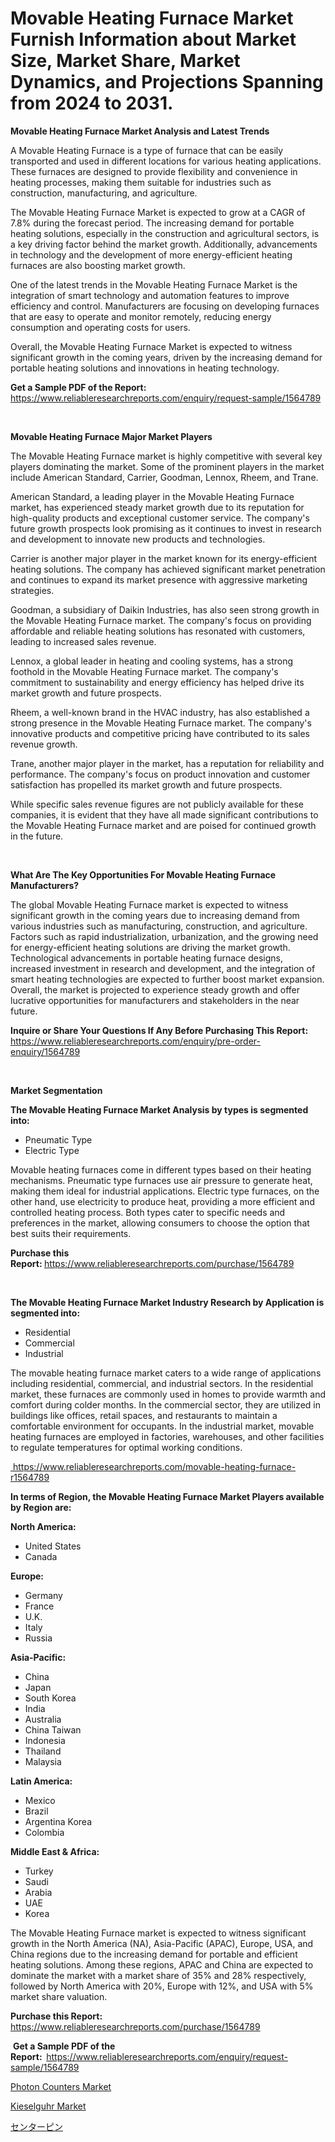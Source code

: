 <p><h1>Movable Heating Furnace Market Furnish Information about Market Size, Market Share, Market Dynamics, and Projections Spanning from 2024 to 2031.</h1></p><p><strong>Movable Heating Furnace Market Analysis and Latest Trends</strong></p>
<p><p>A Movable Heating Furnace is a type of furnace that can be easily transported and used in different locations for various heating applications. These furnaces are designed to provide flexibility and convenience in heating processes, making them suitable for industries such as construction, manufacturing, and agriculture.</p><p>The Movable Heating Furnace Market is expected to grow at a CAGR of 7.8% during the forecast period. The increasing demand for portable heating solutions, especially in the construction and agricultural sectors, is a key driving factor behind the market growth. Additionally, advancements in technology and the development of more energy-efficient heating furnaces are also boosting market growth.</p><p>One of the latest trends in the Movable Heating Furnace Market is the integration of smart technology and automation features to improve efficiency and control. Manufacturers are focusing on developing furnaces that are easy to operate and monitor remotely, reducing energy consumption and operating costs for users.</p><p>Overall, the Movable Heating Furnace Market is expected to witness significant growth in the coming years, driven by the increasing demand for portable heating solutions and innovations in heating technology.</p></p>
<p><strong>Get a Sample PDF of the Report:&nbsp;</strong> <a href="https://www.reliableresearchreports.com/enquiry/request-sample/1564789">https://www.reliableresearchreports.com/enquiry/request-sample/1564789</a></p>
<p>&nbsp;</p>
<p><strong>Movable Heating Furnace Major Market Players</strong></p>
<p><p>The Movable Heating Furnace market is highly competitive with several key players dominating the market. Some of the prominent players in the market include American Standard, Carrier, Goodman, Lennox, Rheem, and Trane.</p><p>American Standard, a leading player in the Movable Heating Furnace market, has experienced steady market growth due to its reputation for high-quality products and exceptional customer service. The company's future growth prospects look promising as it continues to invest in research and development to innovate new products and technologies.</p><p>Carrier is another major player in the market known for its energy-efficient heating solutions. The company has achieved significant market penetration and continues to expand its market presence with aggressive marketing strategies.</p><p>Goodman, a subsidiary of Daikin Industries, has also seen strong growth in the Movable Heating Furnace market. The company's focus on providing affordable and reliable heating solutions has resonated with customers, leading to increased sales revenue.</p><p>Lennox, a global leader in heating and cooling systems, has a strong foothold in the Movable Heating Furnace market. The company's commitment to sustainability and energy efficiency has helped drive its market growth and future prospects.</p><p>Rheem, a well-known brand in the HVAC industry, has also established a strong presence in the Movable Heating Furnace market. The company's innovative products and competitive pricing have contributed to its sales revenue growth.</p><p>Trane, another major player in the market, has a reputation for reliability and performance. The company's focus on product innovation and customer satisfaction has propelled its market growth and future prospects.</p><p>While specific sales revenue figures are not publicly available for these companies, it is evident that they have all made significant contributions to the Movable Heating Furnace market and are poised for continued growth in the future.</p></p>
<p>&nbsp;</p>
<p><strong>What Are The Key Opportunities For Movable Heating Furnace Manufacturers?</strong></p>
<p><p>The global Movable Heating Furnace market is expected to witness significant growth in the coming years due to increasing demand from various industries such as manufacturing, construction, and agriculture. Factors such as rapid industrialization, urbanization, and the growing need for energy-efficient heating solutions are driving the market growth. Technological advancements in portable heating furnace designs, increased investment in research and development, and the integration of smart heating technologies are expected to further boost market expansion. Overall, the market is projected to experience steady growth and offer lucrative opportunities for manufacturers and stakeholders in the near future.</p></p>
<p><strong>Inquire or Share Your Questions If Any Before Purchasing This Report:</strong> <a href="https://www.reliableresearchreports.com/enquiry/pre-order-enquiry/1564789">https://www.reliableresearchreports.com/enquiry/pre-order-enquiry/1564789</a></p>
<p>&nbsp;</p>
<p><strong>Market Segmentation</strong></p>
<p><strong>The Movable Heating Furnace Market Analysis by types is segmented into:</strong></p>
<p><ul><li>Pneumatic Type</li><li>Electric Type</li></ul></p>
<p><p>Movable heating furnaces come in different types based on their heating mechanisms. Pneumatic type furnaces use air pressure to generate heat, making them ideal for industrial applications. Electric type furnaces, on the other hand, use electricity to produce heat, providing a more efficient and controlled heating process. Both types cater to specific needs and preferences in the market, allowing consumers to choose the option that best suits their requirements.</p></p>
<p><strong>Purchase this Report:&nbsp;</strong><a href="https://www.reliableresearchreports.com/purchase/1564789">https://www.reliableresearchreports.com/purchase/1564789</a></p>
<p>&nbsp;</p>
<p><strong>The Movable Heating Furnace Market Industry Research by Application is segmented into:</strong></p>
<p><ul><li>Residential</li><li>Commercial</li><li>Industrial</li></ul></p>
<p><p>The movable heating furnace market caters to a wide range of applications including residential, commercial, and industrial sectors. In the residential market, these furnaces are commonly used in homes to provide warmth and comfort during colder months. In the commercial sector, they are utilized in buildings like offices, retail spaces, and restaurants to maintain a comfortable environment for occupants. In the industrial market, movable heating furnaces are employed in factories, warehouses, and other facilities to regulate temperatures for optimal working conditions.</p></p>
<p><a href="https://www.reliableresearchreports.com/movable-heating-furnace-r1564789">&nbsp;https://www.reliableresearchreports.com/movable-heating-furnace-r1564789</a></p>
<p><strong>In terms of Region, the Movable Heating Furnace Market Players available by Region are:</strong></p>
<p>
    <p> <strong> North America: </strong>
        <ul>
            <li>United States</li>
            <li>Canada</li>
        </ul>
        </p> 
    <p> <strong> Europe: </strong>
        <ul>
            <li>Germany</li>
            <li>France</li>
            <li>U.K.</li>
            <li>Italy</li>
            <li>Russia</li>
        </ul>
        </p> 
    <p> <strong> Asia-Pacific: </strong>
        <ul>
            <li>China</li>
            <li>Japan</li>
            <li>South Korea</li>
            <li>India</li>
            <li>Australia</li>
            <li>China Taiwan</li>
            <li>Indonesia</li>
            <li>Thailand</li>
            <li>Malaysia</li>
        </ul>
        </p> 
    <p> <strong> Latin America: </strong>
        <ul>
            <li>Mexico</li>
            <li>Brazil</li>
            <li>Argentina Korea</li>
            <li>Colombia</li>
        </ul>
        </p> 
    <p> <strong> Middle East & Africa: </strong>
        <ul>
            <li>Turkey</li>
            <li>Saudi</li>
            <li>Arabia</li>
            <li>UAE</li>
            <li>Korea</li>
        </ul>
    </p>
    </p>
<p><p>The Movable Heating Furnace market is expected to witness significant growth in the North America (NA), Asia-Pacific (APAC), Europe, USA, and China regions due to the increasing demand for portable and efficient heating solutions. Among these regions, APAC and China are expected to dominate the market with a market share of 35% and 28% respectively, followed by North America with 20%, Europe with 12%, and USA with 5% market share valuation.</p></p>
<p><strong>Purchase this Report: </strong><a href="https://www.reliableresearchreports.com/purchase/1564789">https://www.reliableresearchreports.com/purchase/1564789</a></p>
<p>&nbsp;<strong>Get a Sample PDF of the Report:&nbsp;&nbsp;</strong><a href="https://www.reliableresearchreports.com/enquiry/request-sample/1564789">https://www.reliableresearchreports.com/enquiry/request-sample/1564789</a></p>
<p><strong></strong></p>
<p><p><a href="https://view.publitas.com/reportprime-1/analyzing-photon-counters-market-global-industry-perspective-and-forecast-2024-to-2031/">Photon Counters Market</a></p><p><a href="https://issuu.com/reportprime-2/docs/kieselguhr-market-size-2030.pptx">Kieselguhr Market</a></p><p><a href="https://medium.com/@thomasbaker655/%E3%82%BB%E3%83%B3%E3%82%BF%E3%83%BC%E3%83%94%E3%83%B3%E5%B8%82%E5%A0%B4-%E7%AB%B6%E4%BA%89%E5%88%86%E6%9E%90-%E5%B8%82%E5%A0%B4%E3%81%AE%E3%83%88%E3%83%AC%E3%83%B3%E3%83%89-%E3%81%9D%E3%81%97%E3%81%A62031%E5%B9%B4%E3%81%BE%E3%81%A7%E3%81%AE%E4%BA%88%E6%B8%AC-09d25211079d">センターピン</a></p></p>